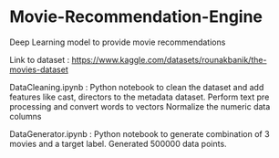 # Movie-Recommendation-Engine

Deep Learning model to provide movie recommendations

Link to dataset : https://www.kaggle.com/datasets/rounakbanik/the-movies-dataset

DataCleaning.ipynb :
Python notebook to clean the dataset and add features like cast, directors to the metadata dataset.
Perform text pre processing and convert words to vectors
Normalize the numeric data columns

DataGenerator.ipynb :
Python notebook to generate combination of 3 movies and a target label. Generated 500000 data points.
